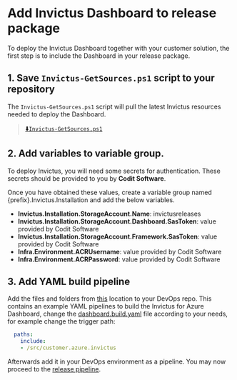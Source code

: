 # Add Invictus Dashboard to release package
To deploy the Invictus Dashboard together with your customer solution, the first step is to include the Dashboard in your release package.

## 1. Save `Invictus-GetSources.ps1` script to your repository
The `Invictus-GetSources.ps1` script will pull the latest Invictus resources needed to deploy the Dashboard.

> [⬇️`Invictus-GetSources.ps1`](./scripts/Invictus-GetSources.ps1)

## 2. Add variables to variable group.
To deploy Invictus, you will need some secrets for authentication. These secrets should be provided to you by **Codit Software**.

Once you have obtained these values, create a variable group named {prefix}.Invictus.Installation and add the below variables.

- **Invictus.Installation.StorageAccount.Name**: invictusreleases
- **Invictus.Installation.StorageAccount.Dashboard.SasToken**: value provided by Codit Software
- **Invictus.Installation.StorageAccount.Framework.SasToken**: value provided by Codit Software
- **Infra.Environment.ACRUsername**: value provided by Codit Software
- **Infra.Environment.ACRPassword**: value provided by Codit Software

## 3. Add YAML build pipeline
Add the files and folders from [this](./pipelines) location to your DevOps repo. 
This contains an example YAML pipelines to build the Invictus for Azure Dashboard, change the [dashboard.build.yaml](./pipelines/dashboard.build.yaml) file according to your needs, for example change the trigger path:
``` yaml
  paths:
    include:
    - /src/customer.azure.invictus
```

Afterwards add it in your DevOps environment as a pipeline. You may now proceed to the [release pipeline](dashboard-releasepipeline.md).
